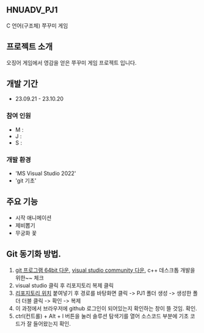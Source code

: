 ## HNUADV_PJ1
C 언어(구조체) 쭈꾸미 게임

## 프로젝트 소개
오징어 게임에서 영감을 얻은 쭈꾸미 게임 프로젝트 입니다.
<br>

## 개발 기간
* 23.09.21 - 23.10.20

### 참여 인원
- M : 
- J : 
- S :

### 개발 환경
- 'MS Visual Studio 2022'
- 'git 기초'

## 주요 기능
- 시작 애니메이션
- 제비뽑기
- 무궁화 꽃

## Git 동기화 방법.
1. [git 프로그램 64bit 다운](https://git-scm.com/download/win), [visual studio community 다운](https://visualstudio.microsoft.com/ko/), c++ 데스크톱 개발을 위한~~ 체크
2. visual studio 클릭 후 리포지토리 복제 클릭
3. [리포지토리 위치](https://github.com/Davmoon/HNUADV_PJ1.git) 붙여넣기 후 경로를 바탕화면 클릭 -> PJ1 폴더 생성 -> 생성한 폴더 더블 클릭 -> 확인 -> 복제
4. 이 과정에서 브라우저에 github 로그인이 되어있는지 확인하는 창이 뜰 것임. 확인.
5. ctrl(컨트롤) + Alt + l 버튼을 눌러 솔루션 탐색기를 열어 소스코드 부분에 기초 코드가 잘 들어왔는지 확인.
